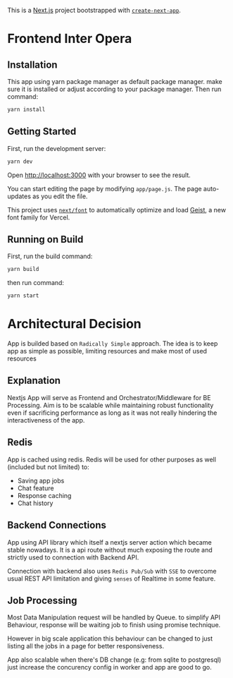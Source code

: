 This is a [Next.js](https://nextjs.org) project bootstrapped with [`create-next-app`](https://github.com/vercel/next.js/tree/canary/packages/create-next-app).

# Frontend Inter Opera

## Installation

This app using yarn package manager as default package manager. make sure it is installed or adjust according to your package manager.
Then run command:

```bash
yarn install
```

## Getting Started

First, run the development server:

```bash
yarn dev
```

Open [http://localhost:3000](http://localhost:3000) with your browser to see the result.

You can start editing the page by modifying `app/page.js`. The page auto-updates as you edit the file.

This project uses [`next/font`](https://nextjs.org/docs/app/building-your-application/optimizing/fonts) to automatically optimize and load [Geist](https://vercel.com/font), a new font family for Vercel.

## Running on Build

First, run the build command:

```bash
yarn build
```

then run command:

```bash
yarn start
```

# Architectural Decision

App is builded based on `Radically Simple` approach. The idea is to keep app as simple as possible, limiting resources and make most of used resources

## Explanation

Nextjs App will serve as Frontend and Orchestrator/Middleware for BE Processing. Aim is to be scalable while maintaining robust functionality even if sacrificing performance as long as it was not really hindering the interactiveness of the app.

## Redis

App is cached using redis. Redis will be used for other purposes as well (included but not limited) to:

-  Saving app jobs
-  Chat feature
-  Response caching
-  Chat history

## Backend Connections

App using API library which itself a nextjs server action which became stable nowadays. It is a api route without much exposing the route and strictly used to connection with Backend API.

Connection with backend also uses `Redis Pub/Sub` with `SSE` to overcome usual REST API limitation and giving `senses` of Realtime in some feature.

## Job Processing

Most Data Manipulation request will be handled by Queue. to simplify API Behaviour, response will be waiting job to finish using promise technique.

However in big scale application this behaviour can be changed to just listing all the jobs in a page for better responsiveness.

App also scalable when there's DB change (e.g: from sqlite to postgresql) just increase the concurency config in worker and app are good to go.
